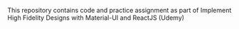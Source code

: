 This repository contains code and practice assignment as part of Implement High Fidelity Designs with Material-UI and ReactJS (Udemy)
